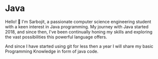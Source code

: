 # Java
 Hello! 👋 I'm Sarbojit, a passionate computer science engineering student with a keen interest in Java programming. My journey with Java started 2018, and since then, I've been continually honing my skills and exploring the vast possibilities this powerful language offers.

And since I have started using git for less then a year I will share my basic Programming Knowledge in form of java code.
